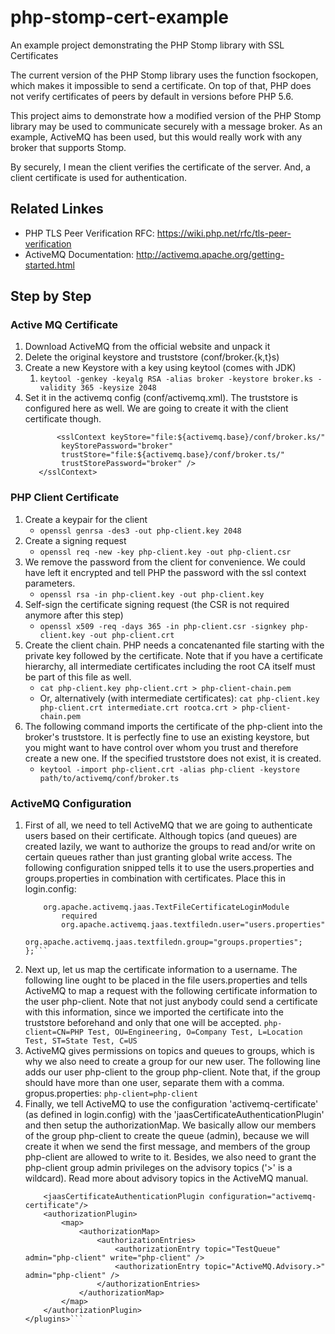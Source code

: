 php-stomp-cert-example
======================

An example project demonstrating the PHP Stomp library with SSL Certificates

The current version of the PHP Stomp library uses the function fsockopen, which
makes it impossible to send a certificate. On top of that, PHP does not verify
certificates of peers by default in versions before PHP 5.6.

This project aims to demonstrate how a modified version of the PHP Stomp library
may be used to communicate securely with a message broker. As an example,
ActiveMQ has been used, but this would really work with any broker that supports
Stomp.

By securely, I mean the client verifies the certificate of the server. And, a
client certificate is used for authentication.


## Related Linkes
* PHP TLS Peer Verification RFC: https://wiki.php.net/rfc/tls-peer-verification
* ActiveMQ Documentation: http://activemq.apache.org/getting-started.html

## Step by Step

### Active MQ Certificate
1. Download ActiveMQ from the official website and unpack it
2. Delete the original keystore and truststore (conf/broker.{k,t}s)
3. Create a new Keystore with a key using keytool (comes with JDK)
   1. `keytool -genkey -keyalg RSA -alias broker -keystore broker.ks -validity 365 -keysize 2048`
4. Set it in the activemq config (conf/activemq.xml). The truststore is
   configured here as well. We are going to create it with the client
   certificate though.
    ```<sslContext>
           <sslContext keyStore="file:${activemq.base}/conf/broker.ks/"
            keyStorePassword="broker"
            trustStore="file:${activemq.base}/conf/broker.ts/"
            trustStorePassword="broker" />
       </sslContext>
    ```

### PHP Client Certificate
1. Create a keypair for the client
   * `openssl genrsa -des3 -out php-client.key 2048`
2. Create a signing request
   * `openssl req -new -key php-client.key -out php-client.csr`
3. We remove the password from the client for convenience. We could have left it
   encrypted and tell PHP the password with the ssl context parameters.
   * `openssl rsa -in php-client.key -out php-client.key`
4. Self-sign the certificate signing request (the CSR is not required anymore after this step)
   * `openssl x509 -req -days 365 -in php-client.csr -signkey php-client.key -out php-client.crt`
5. Create the client chain. PHP needs a concatenanted file starting with the private key
   followed by the certificate. Note that if you have a certificate hierarchy, all intermediate
   certificates including the root CA itself must be part of this file as well.
   * `cat php-client.key php-client.crt > php-client-chain.pem`
   * Or, alternatively (with intermediate certificates):
         `cat php-client.key php-client.crt intermediate.crt rootca.crt > php-client-chain.pem`
6. The following command imports the certificate of the php-client into the
   broker's truststore. It is perfectly fine to use an existing keystore, but
   you might want to have control over whom you trust and therefore create a new
   one. If the specified truststore does not exist, it is created.
   * `keytool -import php-client.crt -alias php-client -keystore path/to/activemq/conf/broker.ts`

### ActiveMQ Configuration
1. First of all, we need to tell ActiveMQ that we are going to authenticate users
   based on their certificate. Although topics (and queues) are created lazily,
   we want to authorize the groups to read and/or write on certain queues rather
   than just granting global write access. The following configuration snipped
   tells it to use the users.properties and groups.properties in combination
   with certificates. Place this in login.config:
    ```activemq-certificate {
        org.apache.activemq.jaas.TextFileCertificateLoginModule
            required
            org.apache.activemq.jaas.textfiledn.user="users.properties"
            org.apache.activemq.jaas.textfiledn.group="groups.properties";
    };```
2. Next up, let us map the certificate information to a username. The following
   line ought to be placed in the file users.properties and tells ActiveMQ to
   map a request with the following certificate information to the user php-client.
   Note that not just anybody could send a certificate with this information,
   since we imported the certificate into the truststore beforehand and only that
   one will be accepted.
    `php-client=CN=PHP Test, OU=Engineering, O=Company Test, L=Location Test, ST=State Test, C=US`
3. ActiveMQ gives permissions on topics and queues to groups, which is why we
   also need to create a group for our new user. The following line adds our
   user php-client to the group php-client. Note that, if the group should have
   more than one user, separate them with a comma. gropus.properties:
    `php-client=php-client`
4. Finally, we tell ActiveMQ to use the configuration 'activemq-certificate' (as
   defined in login.config) with the 'jaasCertificateAuthenticationPlugin' and
   then setup the authorizationMap. We basically allow our members of the group
   php-client to create the queue (admin), because we will create it when we
   send the first message, and members of the group php-client are allowed to
   write to it. Besides, we also need to grant the php-client group admin
   privileges on the advisory topics ('>' is a wildcard). Read more about
   advisory topics in the ActiveMQ manual.
    ```<plugins>
        <jaasCertificateAuthenticationPlugin configuration="activemq-certificate"/>
        <authorizationPlugin>
            <map>
                <authorizationMap>
                    <authorizationEntries>
                        <authorizationEntry topic="TestQueue" admin="php-client" write="php-client" />
                        <authorizationEntry topic="ActiveMQ.Advisory.>" admin="php-client" />
                    </authorizationEntries>
                </authorizationMap>
            </map>
        </authorizationPlugin>
    </plugins>```
